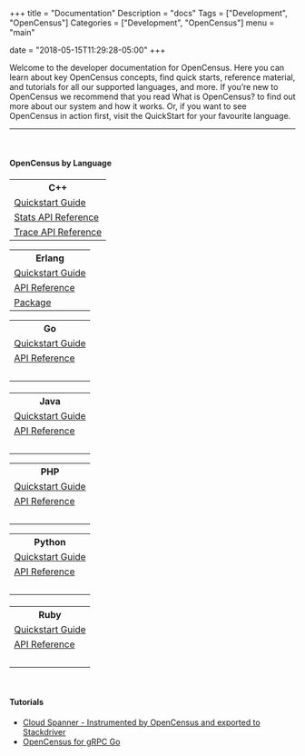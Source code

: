 +++
title = "Documentation"
Description = "docs"
Tags = ["Development", "OpenCensus"]
Categories = ["Development", "OpenCensus"]
menu = "main"

date = "2018-05-15T11:29:28-05:00"
+++

Welcome to the developer documentation for OpenCensus. Here you can learn about key OpenCensus concepts, find quick starts, reference material, and tutorials for all our supported languages, and more. If you’re new to OpenCensus we recommend that you read What is OpenCensus? to find out more about our system and how it works. Or, if you want to see OpenCensus in action first, visit the QuickStart for your favourite language.  

---

&nbsp;  
#### OpenCensus by Language

<div class="col-md-12 box" style="margin-top:20px">
	<div class="col-md-4 box" id="docbox">
		<table>
			<tr>
				<th data-label="C++:">C++</th>
			</tr>
			<tr>
				<td><a href="/cpp">Quickstart Guide</a></td>
			</tr>
			<tr>
				<td><a href="https://github.com/census-instrumentation/opencensus-cpp/blob/master/opencensus/stats/README.md">Stats API Reference</a></td>
			</tr>
			<tr>
				<td><a href="https://github.com/census-instrumentation/opencensus-cpp/blob/master/opencensus/trace/README.md">Trace API Reference</a></td>
			</tr>
		</table>
	</div>
	<div class="col-md-4 box" id="docbox">
		<table>
			<tr>
				<th data-label="Erlang:">Erlang</th>
			</tr>
			<tr>
				<td><a href="/erlang">Quickstart Guide</a></td>
			</tr>
			<tr>
				<td><a href="https://hexdocs.pm/opencensus/0.3.1/">API Reference</a></td>
			</tr>
			<tr>
				<td><a href="https://hex.pm/packages/opencensus">Package</a></td>
			</tr>
		</table>
	</div>
	<div class="col-md-4 box" id="docbox">
		<table>
			<tr>
				<th>Go</th>
			</tr>
			<tr>
				<td><a href="/go">Quickstart Guide</a></td>
			</tr>
			<tr>
				<td><a href="https://godoc.org/go.opencensus.io">API Reference</a></td>
			</tr>
			<tr>
				<td>&nbsp;</td>
			</tr>
		</table>
	</div>
</div>
<div class="col-md-12 box" style="margin-top:20px">
	<div class="col-md-4 box" id="docbox" style="align:left;">
		<table>
			<tr>
				<th>Java</th>
			</tr>
			<tr>
				<td><a href="/java">Quickstart Guide</a></td>
			</tr>
			<tr>
				<td><a href="https://www.javadoc.io/doc/io.opencensus/opencensus-api/0.13.2">API Reference</a></td>
			</tr>
			<tr>
				<td>&nbsp;</td>
			</tr>
		</table>
	</div>
	<div class="col-md-4 box" id="docbox">
		<table>
			<tr>
				<th>PHP</th>
			</tr>
			<tr>
				<td><a href="/php">Quickstart Guide</a></td>
			</tr>
			<tr>
				<td><a href="https://packagist.org/packages/opencensus/opencensus">API Reference</a></td>
			</tr>
			<tr>
				<td>&nbsp;</td>
			</tr>
		</table>
	</div>
	<div class="col-md-4 box" id="docbox">
		<table>
			<tr>
				<th>Python</th>
			</tr>
			<tr>
			<td><a href="/python">Quickstart Guide</td>
			</tr>
			<tr>
				<td><a href="https://census-instrumentation.github.io/opencensus-python/trace/api/index.html">API Reference</a></td>
			</tr>
			<tr>
				<td>&nbsp;</td>
			</tr>
		</table>
	</div>
</div>
<div class="col-md-12 box" style="margin-top:20px">
	<div class="col-md-4 box" id="docbox">
		<table>
			<tr>
				<th>Ruby</th>
			</tr>
			<tr>
				<td><a href="/ruby">Quickstart Guide</a></td>
			</tr>
			<tr>
				<td><a href="https://www.rubydoc.info/gems/opencensus">API Reference</a></td>
			</tr>
			<tr>
				<td>&nbsp;</td>
			</tr>
		</table>
	</div>
</div>


<br clear="both">

#### Tutorials

* [Cloud Spanner - Instrumented by OpenCensus and exported to Stackdriver][1]  
* [OpenCensus for gRPC Go][2]


[1]: https://medium.com/@orijtech/cloud-spanner-instrumented-by-opencensus-and-exported-to-stackdriver-6ed61ed6ab4e
[2]: /gogrpc
